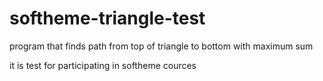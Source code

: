 # softheme-triangle-test
program that finds path from top of triangle to bottom with maximum sum

it is test for participating in softheme cources 


